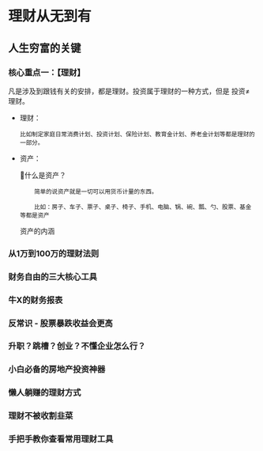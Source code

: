 # 理财从无到有

## 人生穷富的关键

### 核心重点一：【理财】

凡是涉及到跟钱有关的安排，都是理财。投资属于理财的一种方式，但是 投资≠ 理财。

*   理财：

        比如制定家庭日常消费计划、投资计划、保险计划、教育金计划、养老金计划等都是理财的一部分。

*   资产：

    :rocket:什么是资产？

            简单的说资产就是一切可以用货币计量的东西。

            比如：房子、车子、票子、桌子、椅子、手机、电脑、锅、碗、瓢、勺、股票、基金等都是资产

    资产的内涵






### 从1万到100万的理财法则


### 财务自由的三大核心工具



### 牛X的财务报表


###  反常识 - 股票暴跌收益会更高


### 升职？跳槽？创业？不懂企业怎么行？


### 小白必备的房地产投资神器


### 懒人躺赚的理财方式

### 理财不被收割韭菜

### 手把手教你查看常用理财工具

